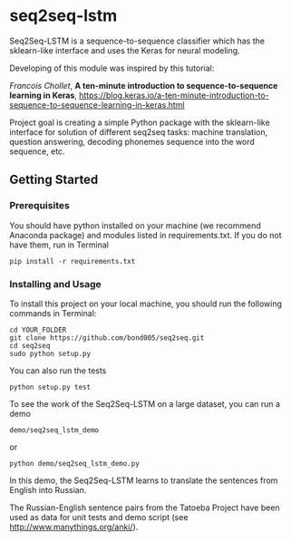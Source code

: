 # seq2seq-lstm

Seq2Seq-LSTM is a sequence-to-sequence classifier which has the sklearn-like interface and uses the Keras for neural modeling.

Developing of this module was inspired by this tutorial:

_Francois Chollet_, **A ten-minute introduction to sequence-to-sequence learning in Keras**, https://blog.keras.io/a-ten-minute-introduction-to-sequence-to-sequence-learning-in-keras.html

Project goal is creating a simple Python package with the sklearn-like interface for solution of different seq2seq tasks:
machine translation, question answering, decoding phonemes sequence into the word sequence, etc.

## Getting Started

### Prerequisites

You should have python installed on your machine (we recommend Anaconda package) and modules listed in requirements.txt. If you do not have them, run in Terminal

```
pip install -r requirements.txt
```

### Installing and Usage

To install this project on your local machine, you should run the following commands in Terminal:

```
cd YOUR_FOLDER
git clone https://github.com/bond005/seq2seq.git
cd seq2seq
sudo python setup.py
```

You can also run the tests

```
python setup.py test
```

To see the work of the Seq2Seq-LSTM on a large dataset, you can run a demo

```
demo/seq2seq_lstm_demo
```

or

```
python demo/seq2seq_lstm_demo.py
```

In this demo, the Seq2Seq-LSTM learns to translate the sentences from English into Russian.

The Russian-English sentence pairs from the Tatoeba Project have been used as data for unit tests and demo script (see http://www.manythings.org/anki/).

